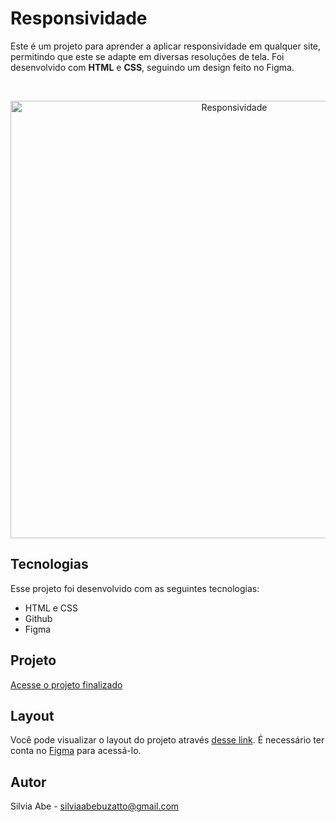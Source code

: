 # Responsividade

<p>
  Este é um projeto para aprender a aplicar responsividade em qualquer site, permitindo que este se adapte em diversas resoluções de tela. 
  Foi desenvolvido com <b>HTML</b> e <b>CSS</b>, seguindo um design feito no Figma.
</p>

<br>

<p align="center">
  <img alt="Responsividade" src="https://github.com/user-attachments/assets/78a46857-0c89-4849-93dc-10716d013011" width="700">
</p>

## Tecnologias

Esse projeto foi desenvolvido com as seguintes tecnologias:

- HTML e CSS
- Github
- Figma

## Projeto

[Acesse o projeto finalizado](https://github.com/silviaabe/projetorocketseat4)

## Layout

Você pode visualizar o layout do projeto através [desse link](https://www.figma.com/design/DDFFO0Wh6wpOa0LdwNuR0y/Explorer-Stage-03-Projeto-02/duplicate). É necessário ter conta no [Figma](https://figma.com) para acessá-lo.

## Autor

Silvia Abe - silviaabebuzatto@gmail.com
